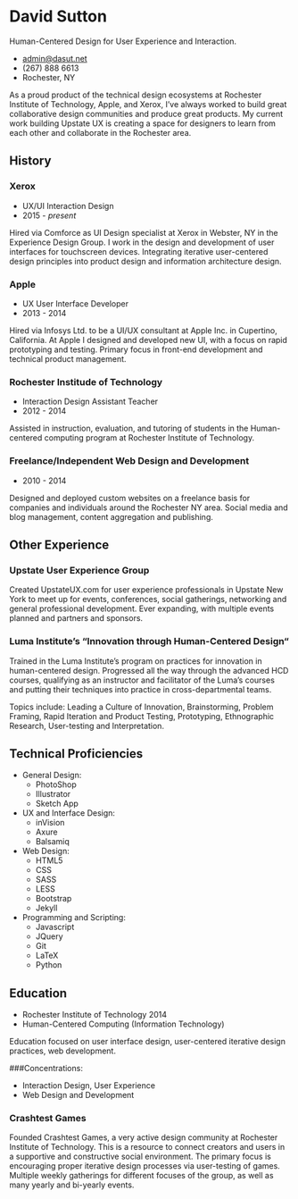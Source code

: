# David Sutton

Human-Centered Design for User Experience and Interaction.

- [admin@dasut.net](mailto:admin@dasut.net)
- (267) 888 6613
- Rochester, NY

As a proud product of the technical design ecosystems at Rochester Institute of Technology, Apple, and Xerox, I’ve always worked to build great collaborative design communities and produce great products. My current work building Upstate UX is creating a space for designers to learn from each other and collaborate in the Rochester area.

## History

### Xerox
- UX/UI Interaction Design
- 2015 - *present*

Hired via Comforce as UI Design specialist at Xerox in Webster, NY in the Experience Design Group. I work in the design and development of user interfaces for touchscreen devices. Integrating iterative user-centered design principles into product design and information architecture design.

### Apple
- UX User Interface Developer
- 2013 - 2014

Hired via Infosys Ltd. to be a UI/UX consultant at Apple Inc. in Cupertino, California. At Apple I designed and developed new UI, with a focus on rapid prototyping and testing. Primary focus in front-end development and technical product management.

### Rochester Institude of Technology
- Interaction Design Assistant Teacher
- 2012 - 2014

Assisted in instruction, evaluation, and tutoring of students in the Human-centered computing program at Rochester Institute of Technology.

### Freelance/Independent Web Design and Development
- 2010 - 2014

Designed and deployed custom websites on a freelance basis for companies and individuals around the Rochester NY area. Social media and blog management, content aggregation and publishing.

## Other Experience

### Upstate User Experience Group
Created UpstateUX.com for user experience professionals in Upstate New York to meet up for events, conferences, social gatherings, networking and general professional development. Ever expanding, with multiple events planned and partners and sponsors.

### Luma Institute’s “Innovation through Human-Centered Design“
Trained in the Luma Institute’s program on practices for innovation in human-centered design. Progressed all the way through the advanced HCD courses, qualifying as an instructor and facilitator of the Luma’s courses and putting their techniques into practice in cross-departmental teams. 

Topics include: Leading a Culture of Innovation, Brainstorming, Problem Framing, Rapid Iteration and Product Testing, Prototyping, Ethnographic Research, User-testing and Interpretation.

## Technical Proficiencies

- General Design:
	- PhotoShop
	- Illustrator
	- Sketch App
- UX and Interface Design:
	- inVision
	- Axure
	- Balsamiq
- Web Design:
	- HTML5
	- CSS
	- SASS
	- LESS
	- Bootstrap
	- Jekyll 
- Programming and Scripting:
	- Javascript
	- JQuery
	- Git
	- LaTeX
	- Python

## Education

- Rochester Institute of Technology 2014
- Human-Centered Computing (Information Technology)

Education focused on user interface design, user-centered iterative design practices, web development.

###Concentrations:

- Interaction Design, User Experience
- Web Design and Development

### Crashtest Games
Founded Crashtest Games, a very active design community at Rochester Institute of Technology. This is a resource to connect creators and users in a supportive and constructive social environment. The primary focus is encouraging proper iterative design processes via user-testing of games. Multiple weekly gatherings for different focuses of the group, as well as many yearly and bi-yearly events.
